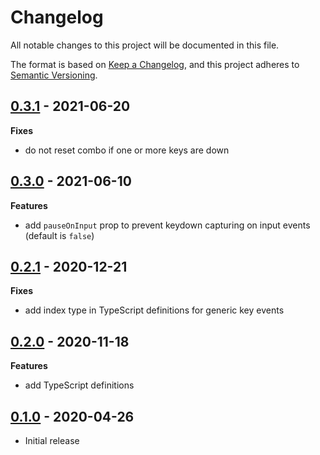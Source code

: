 # Changelog

All notable changes to this project will be documented in this file.

The format is based on [Keep a Changelog](https://keepachangelog.com/en/1.0.0/),
and this project adheres to [Semantic Versioning](https://semver.org/spec/v2.0.0.html).

## [0.3.1](https://github.com/metonym/svelte-keydown/releases/tag/v0.3.1) - 2021-06-20

**Fixes**

- do not reset combo if one or more keys are down

## [0.3.0](https://github.com/metonym/svelte-keydown/releases/tag/v0.3.0) - 2021-06-10

**Features**

- add `pauseOnInput` prop to prevent keydown capturing on input events (default is `false`)

## [0.2.1](https://github.com/metonym/svelte-keydown/releases/tag/v0.2.1) - 2020-12-21

**Fixes**

- add index type in TypeScript definitions for generic key events

## [0.2.0](https://github.com/metonym/svelte-keydown/releases/tag/v0.2.0) - 2020-11-18

**Features**

- add TypeScript definitions

## [0.1.0](https://github.com/metonym/svelte-keydown/releases/tag/v0.1.0) - 2020-04-26

- Initial release
